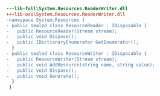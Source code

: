 ﻿```diff
---lib-full\System.Resources.ReaderWriter.dll
+++lib-oss\System.Resources.ReaderWriter.dll
-namespace System.Resources {
- public sealed class ResourceReader : IDisposable {
-   public ResourceReader(Stream stream);
-   public void Dispose();
-   public IDictionaryEnumerator GetEnumerator();
  }
- public sealed class ResourceWriter : IDisposable {
-   public ResourceWriter(Stream stream);
-   public void AddResource(string name, string value);
-   public void Dispose();
-   public void Generate();
  }
 }
```
